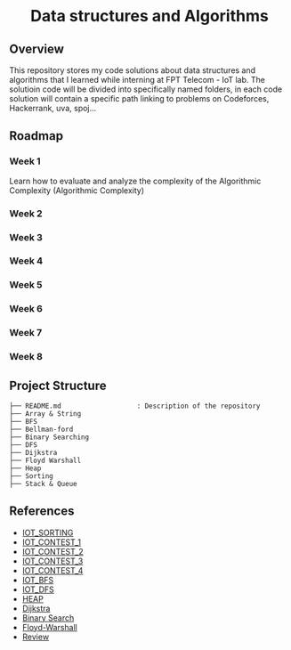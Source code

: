 <!-- PROJECT LOGO -->
<br />
<p align="center">
  <h1 align="center">Data structures and Algorithms</h1>
  

<!-- OVERVIEW -->
## Overview
This repository stores my code solutions about data structures and algorithms that I learned while interning at FPT Telecom - IoT lab. The solutioin code will be divided into specifically named folders, in each code solution will contain a specific path linking to problems on Codeforces, Hackerrank, uva, spoj...<br>
## Roadmap
### Week 1
Learn how to evaluate and analyze the complexity of the Algorithmic Complexity (Algorithmic Complexity)
### Week 2
### Week 3
### Week 4
### Week 5
### Week 6
### Week 7
### Week 8

## Project Structure

```
├── README.md              		: Description of the repository
├── Array & String
├── BFS
├── Bellman-ford
├── Binary Searching
├── DFS
├── Dijkstra
├── Floyd Warshall
├── Heap
├── Sorting
├── Stack & Queue
```

<!-- References -->
## References
* [IOT_SORTING](https://vjudge.net/contest/444045)
* [IOT_CONTEST_1](https://vjudge.net/contest/444169)
* [IOT_CONTEST_2](https://vjudge.net/contest/444173)
* [IOT_CONTEST_3](https://vjudge.net/contest/444307)
* [IOT_CONTEST_4](https://vjudge.net/contest/444768)
* [IOT_BFS](https://vjudge.net/contest/445576)
* [IOT_DFS](https://vjudge.net/contest/446128)
* [HEAP](https://vjudge.net/contest/446882#overview)
* [Dijkstra](https://vjudge.net/contest/447394)
* [Binary Search](https://vjudge.net/contest/447964)
* [Floyd-Warshall](https://vjudge.net/contest/448523)
* [Review](https://vjudge.net/contest/449519)
